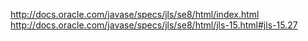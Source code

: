 http://docs.oracle.com/javase/specs/jls/se8/html/index.html<br>
http://docs.oracle.com/javase/specs/jls/se8/html/jls-15.html#jls-15.27
